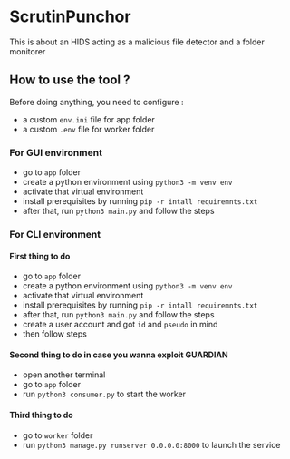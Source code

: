 # ScrutinPunchor
This is about an HIDS acting as a malicious file detector and a folder monitorer

## How to use the tool ?

Before doing anything, you need to configure :
- a custom `env.ini` file for app folder
- a custom `.env` file for worker folder

### For GUI environment
- go to `app` folder
- create a python environment using `python3 -m venv env`
- activate that virtual environment
- install prerequisites by running `pip -r intall requiremnts.txt`
- after that, run `python3 main.py` and follow the steps

### For CLI environment
#### First thing to do
- go to `app` folder
- create a python environment using `python3 -m venv env`
- activate that virtual environment
- install prerequisites by running `pip -r intall requiremnts.txt`
- after that, run `python3 main.py` and follow the steps
- create a user account and got `id` and `pseudo` in mind
- then follow steps

#### Second thing to do in case you wanna exploit GUARDIAN 
- open another terminal
- go to `app` folder
- run `python3 consumer.py` to start the worker

#### Third thing to do
- go to `worker` folder
- run `python3 manage.py runserver 0.0.0.0:8000` to launch the service